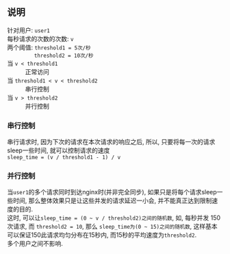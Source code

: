 ## 说明
针对用户: `user1`  
每秒请求的次数的次数: `v`  
两个阈值: `threshold1 = 5次/秒`  
&emsp;&emsp;&emsp;&emsp;&ensp;`threshold2 = 10次/秒`  
当 `v < threshold1`  
&emsp;&emsp;&emsp;正常访问  
当 `threshold1 < v < threshold2`  
&emsp;&emsp;&emsp;串行控制  
当 `v > threshold2`  
&emsp;&emsp;&emsp;并行控制

### 串行控制
串行请求时, 因为下次的请求在本次请求的响应之后, 所以, 只要将每一次的请求sleep一些时间, 就可以控制请求的速度  
`sleep_time = (v / threshold1 - 1) / v`  

### 并行控制
当`user1`的多个请求同时到达nginx时(并非完全同步), 如果只是将每个请求sleep一些时间, 那么整体效果只是让这些并发的请求延迟一小会, 并不能真正达到限制速度的目的.  
这时, 可以让`sleep_time = (0 ~ v / threshold2)之间的随机数`, 如, 每秒并发 150 次请求, 而 `threshold2 = 10`, 那么 `sleep_time为(0 ~ 15)之间的随机数`, 这样基本可以保证150此请求均匀分布在15秒内, 而15秒的平均速度为`threshold2`.  
多个用户之间不影响.  
